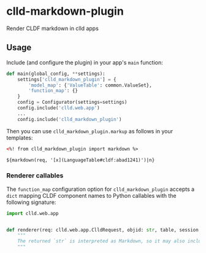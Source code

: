 # clld-markdown-plugin

Render CLDF markdown in clld apps

## Usage

Include (and configure the plugin) in your app's `main` function:
```python
def main(global_config, **settings):
    settings['clld_markdown_plugin'] = {
        'model_map': {'ValueTable': common.ValueSet},
        'function_map': {}
    }
    config = Configurator(settings=settings)
    config.include('clld.web.app')
    ...
    config.include('clld_markdown_plugin')
```

Then you can use `clld_markdown_plugin.markup` as follows in your templates:
```html
<%! from clld_markdown_plugin import markdown %>

${markdown(req, '[x](LanguageTable#cldf:abad1241)')|n}
```


### Renderer callables

The `function_map` configuration option for `clld_markdown_plugin` accepts a `dict` mapping
CLDF component names to Python callables with the following signature:

```python
import clld.web.app


def renderer(req: clld.web.app.ClldRequest, objid: str, table, session: clld.db.meta.DBSession, ids=None) -> str:
    """
    The returned `str` is interpreted as Markdown, so it may also include HTML.
    """
```
